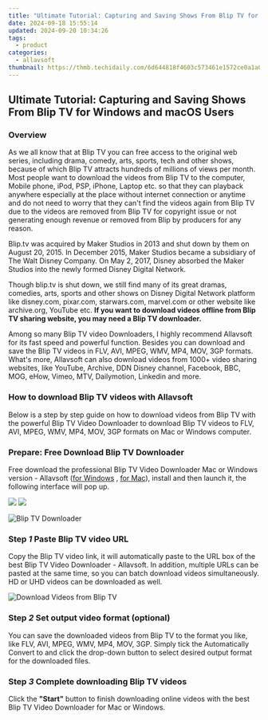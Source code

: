 ```yaml
---
title: "Ultimate Tutorial: Capturing and Saving Shows From Blip TV for Windows and macOS Users"
date: 2024-09-18 15:55:14
updated: 2024-09-20 10:34:26
tags:
  - product
categories:
  - allavsoft
thumbnail: https://thmb.techidaily.com/6d644818f4603c573461e1572ce0a1a0270aa91bb3cb0a406132a63c5b84e5a5.jpg
---
```


## Ultimate Tutorial: Capturing and Saving Shows From Blip TV for Windows and macOS Users

### Overview

As we all know that at Blip TV you can free access to the original web series, including drama, comedy, arts, sports, tech and other shows, because of which Blip TV attracts hundreds of millions of views per month. Most people want to download the videos from Blip TV to the computer, Mobile phone, iPod, PSP, iPhone, Laptop etc. so that they can playback anywhere especially at the place without internet connection or anytime and do not need to worry that they can't find the videos again from Blip TV due to the videos are removed from Blip TV for copyright issue or not generating enough revenue or removed from Blip by producers for any reason.

Blip.tv was acquired by Maker Studios in 2013 and shut down by them on August 20, 2015\. In December 2015, Maker Studios became a subsidiary of The Walt Disney Company. On May 2, 2017, Disney absorbed the Maker Studios into the newly formed Disney Digital Network.

Though blip.tv is shut down, we still find many of its great dramas, comedies, arts, sports and other shows on Disney Digital Network platform like disney.com, pixar.com, starwars.com, marvel.com or other website like archive.org, YouTube etc. **If you want to download videos offline from Blip TV sharing website, you may need a Blip TV downloader.**

Among so many Blip TV video Downloaders, I highly recommend Allavsoft for its fast speed and powerful function. Besides you can download and save the Blip TV videos in FLV, AVI, MPEG, WMV, MP4, MOV, 3GP formats. What's more, Allavsoft can also download videos from 1000+ video sharing websites, like YouTube, Archive, DDN Disney channel, Facebook, BBC, MOG, eHow, Vimeo, MTV, Dailymotion, Linkedin and more.

### How to download Blip TV videos with Allavsoft

Below is a step by step guide on how to download videos from Blip TV with the powerful Blip TV Video Downloader to download Blip TV videos to FLV, AVI, MPEG, WMV, MP4, MOV, 3GP formats on Mac or Windows computer.

### Prepare: Free Download Blip TV Downloader

Free download the professional Blip TV Video Downloader Mac or Windows version - Allavsoft ([for Windows](https://tools.techidaily.com/allavsoft/products/) , [for Mac](https://tools.techidaily.com/allavsoft/products/)), install and then launch it, the following interface will pop up.

[![](https://www.allavsoft.com/how-to/../images/how-to/free-download-win.jpg)](https://tools.techidaily.com/allavsoft/products/) [![](https://www.allavsoft.com/how-to/../images/how-to/free-download-mac.jpg)](https://tools.techidaily.com/allavsoft/products/)

![Blip TV Downloader](https://www.allavsoft.com/how-to/../images/allavsoft/screen-shot-600.jpg)

### Step _1_ Paste Blip TV video URL

Copy the Blip TV video link, it will automatically paste to the URL box of the best Blip TV Video Downloader - Allavsoft. In addition, multiple URLs can be pasted at the same time, so you can batch download videos simultaneously. HD or UHD videos can be downloaded as well.

![Download Videos from Blip TV](https://www.allavsoft.com/how-to/../images/how-to/blip-tv-downloader/download-blip-tv-videos.jpg)

### Step _2_ Set output video format (optional)

You can save the downloaded videos from Blip TV to the format you like, like FLV, AVI, MPEG, WMV, MP4, MOV, 3GP. Simply tick the Automatically Convert to and click the drop-down button to select desired output format for the downloaded files.

### Step _3_ Complete downloading Blip TV videos

Click the **"Start"** button to finish downloading online videos with the best Blip TV Video Downloader for Mac or Windows.

<ins class="adsbygoogle"
     style="display:block"
     data-ad-format="autorelaxed"
     data-ad-client="ca-pub-7571918770474297"
     data-ad-slot="1223367746"></ins>



<ins class="adsbygoogle"
     style="display:block"
     data-ad-client="ca-pub-7571918770474297"
     data-ad-slot="8358498916"
     data-ad-format="auto"
     data-full-width-responsive="true"></ins>
